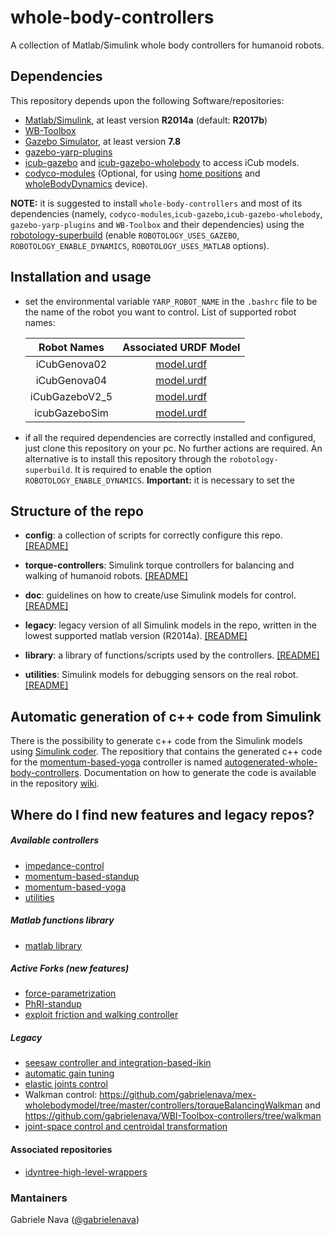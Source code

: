 # whole-body-controllers

A collection of Matlab/Simulink whole body controllers for humanoid robots. 

## Dependencies

This repository depends upon the following Software/repositories:

- [Matlab/Simulink](https://it.mathworks.com/products/matlab.html), at least version **R2014a** (default: **R2017b**)
- [WB-Toolbox](https://github.com/robotology/WB-Toolbox)
- [Gazebo Simulator](http://gazebosim.org/), at least version **7.8**
- [gazebo-yarp-plugins](https://github.com/robotology/gazebo-yarp-plugins)
- [icub-gazebo](https://github.com/robotology/icub-gazebo) and [icub-gazebo-wholebody](https://github.com/robotology-playground/icub-gazebo-wholebody) to access iCub models.
- [codyco-modules](https://github.com/robotology/codyco-modules) (Optional, for using [home positions](https://github.com/robotology/codyco-modules/tree/master/src/modules/torqueBalancing/app/robots) and [wholeBodyDynamics](https://github.com/robotology/codyco-modules/tree/master/src/devices/wholeBodyDynamics) device).

**NOTE:** it is suggested to install `whole-body-controllers` and most of its dependencies (namely, `codyco-modules`,`icub-gazebo`,`icub-gazebo-wholebody`, `gazebo-yarp-plugins` and `WB-Toolbox` and their dependencies) using the [robotology-superbuild](https://github.com/robotology/robotology-superbuild) (enable `ROBOTOLOGY_USES_GAZEBO`, `ROBOTOLOGY_ENABLE_DYNAMICS`, `ROBOTOLOGY_USES_MATLAB` options).

## Installation and usage

- set the environmental variable `YARP_ROBOT_NAME` in the `.bashrc` file to be the name of the robot you want to control. List of supported robot names:

  | Robot Names | Associated URDF Model |
  |:-------------:|:-------------:|
  | iCubGenova02 | [model.urdf](https://github.com/robotology/icub-models/blob/master/iCub/robots/iCubGenova02/model.urdf) |
  | iCubGenova04 | [model.urdf](https://github.com/robotology/icub-models/blob/master/iCub/robots/iCubGenova04/model.urdf) |
  | iCubGazeboV2_5 |[model.urdf](https://github.com/robotology/icub-models/blob/master/iCub/robots/iCubGazeboV2_5/model.urdf)|
  | icubGazeboSim |[model.urdf](https://github.com/robotology/yarp-wholebodyinterface/blob/master/app/robots/icubGazeboSim/model.urdf) |

- if all the required dependencies are correctly installed and configured, just clone this repository on your pc. No further actions are required. An alternative is to install this repository through the `robotology-superbuild`. It is required to enable the option `ROBOTOLOGY_ENABLE_DYNAMICS`. **Important:** it is necessary to set the 

## Structure of the repo

- **config**: a collection of scripts for correctly configure this repo. [[README]](config/README.md)

- **torque-controllers**: Simulink torque controllers for balancing and walking of humanoid robots. [[README]](torque-controllers/README.md)

- **doc**: guidelines on how to create/use Simulink models for control. [[README]](doc/README.md)

- **legacy**: legacy version of all Simulink models in the repo, written in the lowest supported matlab version (R2014a). [[README]](legacy/README.md)

- **library**: a library of functions/scripts used by the controllers. [[README]](library/README.md)

- **utilities**: Simulink models for debugging sensors on the real robot. [[README]](utilities/README.md)

## Automatic generation of c++ code from Simulink

There is the possibility to generate c++ code from the Simulink models using [Simulink coder](https://www.mathworks.com/products/simulink-coder.html). The repositiory that contains the generated c++ code for the [momentum-based-yoga](torque-controllers/momentum-based-yoga) controller is named [autogenerated-whole-body-controllers](https://github.com/robotology-playground/autogenerated-whole-body-controllers). Documentation on how to generate the code is available in the repository [wiki](https://github.com/robotology-playground/autogenerated-whole-body-controllers/wiki/How-to-generate-code-from-a-Simulink-model).

## Where do I find new features and legacy repos?

##### Available controllers 

- [impedance-control](https://github.com/robotology/whole-body-controllers/tree/master/torque-controllers/impedance-control)
- [momentum-based-standup](https://github.com/robotology/whole-body-controllers/tree/master/torque-controllers/momentum-based-standup)
- [momentum-based-yoga](https://github.com/robotology/whole-body-controllers/tree/master/torque-controllers/momentum-based-yoga)
- [utilities](https://github.com/robotology/whole-body-controllers/tree/master/utilities)

##### Matlab functions library

- [matlab library](https://github.com/robotology/whole-body-controllers/tree/master/library/matlab)

##### Active Forks (new features)

- [force-parametrization](https://github.com/ahmadgazar/whole-body-controllers)
- [PhRI-standup](https://github.com/Yeshasvitvs/wholeBodyControllers)
- [exploit friction and walking controller](https://github.com/gabrielenava/whole-body-controllers)

##### Legacy

- [seesaw controller and integration-based-ikin](https://github.com/gabrielenava/whole-body-controllers/tree/legacy)
- [automatic gain tuning](https://github.com/gabrielenava/mex-wholebodymodel/tree/master/controllers/torqueBalancingGainTuning)
- [elastic joints control](https://github.com/gabrielenava/mex-wholebodymodel/tree/master/controllers/torqueBalancing_JE)
- Walkman control: https://github.com/gabrielenava/mex-wholebodymodel/tree/master/controllers/torqueBalancingWalkman and https://github.com/gabrielenava/WBI-Toolbox-controllers/tree/walkman
- [joint-space control and centroidal transformation](https://github.com/gabrielenava/mex-wholebodymodel/tree/master/controllers/torqueBalancingJointControl)

#### Associated repositories

- [idyntree-high-level-wrappers](https://github.com/gabrielenava/idyntree-high-level-wrappers)

### Mantainers

Gabriele Nava ([@gabrielenava](https://github.com/gabrielenava))
